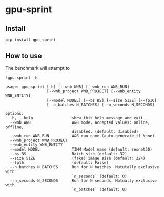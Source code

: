 gpu-sprint
================

<!-- WARNING: THIS FILE WAS AUTOGENERATED! DO NOT EDIT! -->

## Install

``` sh
pip install gpu_sprint
```

## How to use

The benchmark will attempt to

``` python
!gpu-sprint -h
```

    usage: gpu-sprint [-h] [--wnb WNB] [--wnb_run WNB_RUN]
                      [--wnb_project WNB_PROJECT] [--wnb_entity WNB_ENTITY]
                      [--model MODEL] [--bs BS] [--size SIZE] [--fp16]
                      [--n_batches N_BATCHES] [--n_seconds N_SECONDS]

    options:
      -h, --help                 show this help message and exit
      --wnb WNB                  W&B mode. Accepted values: online, offline,
                                 disabled. (default: disabled)
      --wnb_run WNB_RUN          W&B run name (auto-generate if None)
      --wnb_project WNB_PROJECT
      --wnb_entity WNB_ENTITY
      --model MODEL              TIMM Model name (default: resnet50)
      --bs BS                    Batch size (default: 32)
      --size SIZE                (fake) image size (default: 224)
      --fp16                     (default: False)
      --n_batches N_BATCHES      Run for N batches. Mututally exclusive with
                                 `n_seconds` (default: 0)
      --n_seconds N_SECONDS      Run for N seconds. Mutually exclusive with
                                 `n_batches` (default: 0)
